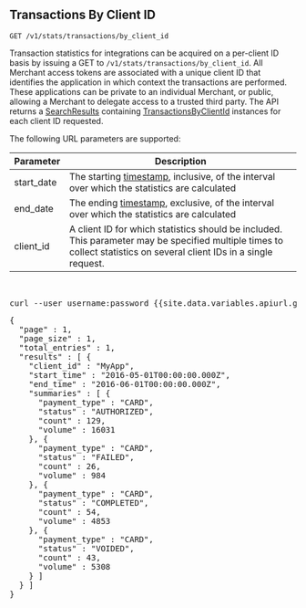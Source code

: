 Transactions By Client ID
----------------

    GET /v1/stats/transactions/by_client_id

Transaction statistics for integrations can be acquired on a per-client ID basis by issuing
a GET to `/v1/stats/transactions/by_client_id`. All Merchant access tokens are associated
with a unique client ID that identifies the application in which context the transactions
are performed. These applications can be private to an individual Merchant, or public,
allowing a Merchant to delegate access to a trusted third party. The API returns a
[SearchResults](types#searchresults-section) containing [TransactionsByClientId](types#transactionsbyclientid-section)
instances for each client ID requested.

The following URL parameters are supported:

<div class="row-fluid">
  <div class="span11 pull-right">
    <table class="table table-striped table-condensed">
      <thead>
        <tr>
          <th>Parameter</th>
          <th>Description</th>
        </tr>
      </thead>
      <tbody>
        <tr>
          <td>start_date</td>
          <td>The starting <a href="types#timestamp-section">timestamp</a>, inclusive, of the interval over which the statistics are calculated</td>
        </tr>
        <tr>
          <td>end_date</td>
          <td>The ending <a href="types#timestamp-section">timestamp</a>, exclusive, of the interval over which the statistics are calculated</td>
        </tr>
        <tr>
          <td>client_id</td>
          <td>A client ID for which statistics should be included. This parameter may be specified multiple times to collect statistics
          on several client IDs in a single request.</td>
        </tr>
      </tbody>
    </table>
  </div>
</div>

<p>&nbsp;</p>

<div class="http-example http-request-example">
  <pre class="prettyprint">
curl --user username:password {{site.data.variables.apiurl.gateway}}/v1/stats/transactions/by_client_id?start_date=2016-05-01T00:00:00.000Z&amp;end_date=2016-06-01T00:00:00.000Z&amp;client_id=MyApp</pre>
</div>

<div class="http-example http-response-example">
  <pre class="prettyprint">
{
  "page" : 1,
  "page_size" : 1,
  "total_entries" : 1,
  "results" : [ {
    "client_id" : "MyApp",
    "start_time" : "2016-05-01T00:00:00.000Z",
    "end_time" : "2016-06-01T00:00:00.000Z",
    "summaries" : [ {
      "payment_type" : "CARD",
      "status" : "AUTHORIZED",
      "count" : 129,
      "volume" : 16031
    }, {
      "payment_type" : "CARD",
      "status" : "FAILED",
      "count" : 26,
      "volume" : 984
    }, {
      "payment_type" : "CARD",
      "status" : "COMPLETED",
      "count" : 54,
      "volume" : 4853
    }, {
      "payment_type" : "CARD",
      "status" : "VOIDED",
      "count" : 43,
      "volume" : 5308
    } ]
  } ]
}</pre>
</div>
